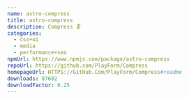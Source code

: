 ```yaml
---
name: astro-compress
title: astro-compress
description: Compress 🗜️
categories:
  - css+ui
  - media
  - performance+seo
npmUrl: https://www.npmjs.com/package/astro-compress
repoUrl: https://github.com/PlayForm/Compress
homepageUrl: HTTPS://GitHub.Com/PlayForm/Compress#readme
downloads: 87682
downloadFactor: 0.25
---
```

